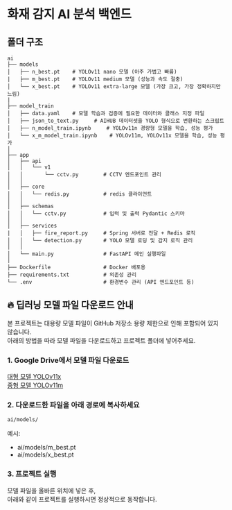 # 화재 감지 AI 분석 백엔드
## 폴더 구조
```
ai
├── models
│   ├── n_best.pt    # YOLOv11 nano 모델 (아주 가볍고 빠름)
|   ├── m_best.pt    # YOLOv11 medium 모델 (성능과 속도 절충)
│   └── x_best.pt    # YOLOv11 extra-large 모델 (가장 크고, 가장 정확하지만 느림)
|
├── model_train
│   ├── data.yaml    # 모델 학습과 검증에 필요한 데이터와 클래스 지정 파일
│   ├── json_to_text.py     # AIHUB 데이터셋을 YOLO 형식으로 변환하는 스크립트
│   ├── n_model_train.ipynb     # YOLOv11n 경량형 모델을 학습, 성능 평가
│   └── x_m_model_train.ipynb    # YOLOv11m, YOLOv11x 모델을 학습, 성능 평가 
│
├── app
│   ├── api
│   │   └── v1
│   │       └── cctv.py        # CCTV 엔드포인트 관리
│   │
│   ├── core
│   │   └── redis.py           # redis 클라이언트
│   │
│   ├── schemas
│   │   └── cctv.py            # 입력 및 출력 Pydantic 스키마
│   │
│   ├── services
|   │   ├── fire_report.py     # Spring 서버로 전달 + Redis 로직
│   │   └── detection.py       # YOLO 모델 로딩 및 감지 로직 관리
│   │
│   └── main.py                # FastAPI 메인 실행파일
│
├── Dockerfile                 # Docker 배포용
├── requirements.txt           # 의존성 관리
└── .env                       # 환경변수 관리 (API 엔드포인트 등)
```
## 🔥 딥러닝 모델 파일 다운로드 안내
본 프로젝트는 대용량 모델 파일이 GitHub 저장소 용량 제한으로 인해 포함되어 있지 않습니다. <br>
아래의 방법을 따라 모델 파일을 다운로드하고 프로젝트 폴더에 넣어주세요.
### 1. Google Drive에서 모델 파일 다운로드
[대형 모델 YOLOv11x](https://drive.google.com/file/d/1gvq4KXg1KGtwxt3rvuAyfUiP0-JQhvbS/view?usp=drive_link)<br>
[중형 모델 YOLOv11m](https://drive.google.com/file/d/1_ixAtJfFetxK05pleDWCpMyQyf-63tp5/view?usp=drive_link)
### 2. 다운로드한 파일을 아래 경로에 복사하세요
```
ai/models/
```
예시:
- ai/models/m_best.pt
- ai/models/x_best.pt
### 3. 프로젝트 실행
모델 파일을 올바른 위치에 넣은 후, <br>
아래와 같이 프로젝트를 실행하시면 정상적으로 동작합니다.